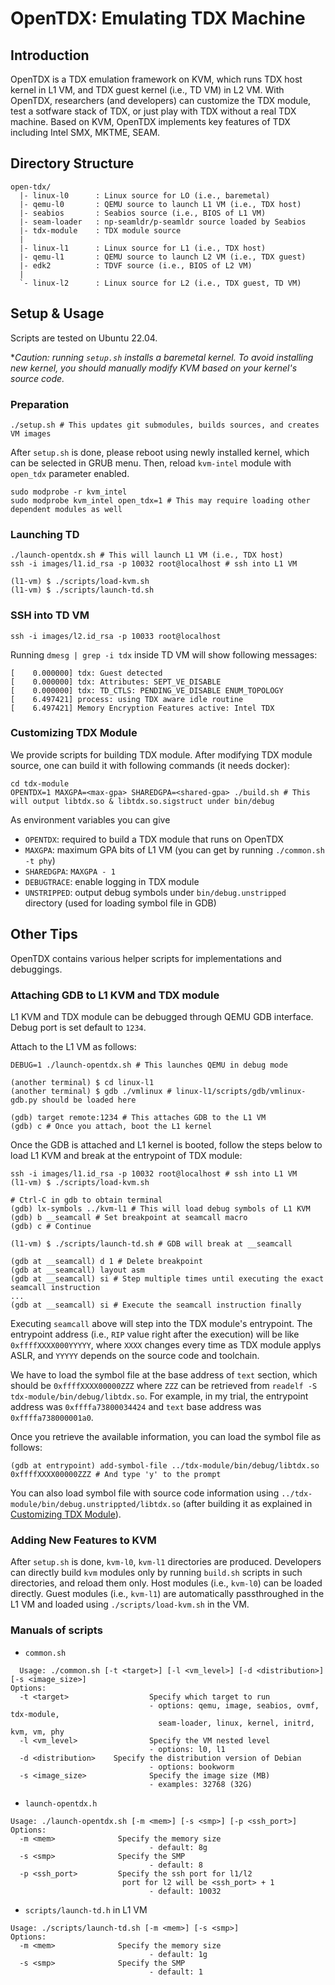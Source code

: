 # OpenTDX: Emulating TDX Machine

## Introduction

OpenTDX is a TDX emulation framework on KVM, which runs TDX host kernel in L1 VM, and TDX guest kernel (i.e., TD VM) in L2 VM.
With OpenTDX, researchers (and developers) can customize the TDX module, test a sotfware stack of TDX, or just play with TDX without a real TDX machine.
Based on KVM, OpenTDX implements key features of TDX including Intel SMX, MKTME, SEAM.

## Directory Structure

```
open-tdx/
  |- linux-l0      : Linux source for LO (i.e., baremetal)
  |- qemu-l0       : QEMU source to launch L1 VM (i.e., TDX host)
  |- seabios       : Seabios source (i.e., BIOS of L1 VM)
  |- seam-loader   : np-seamldr/p-seamldr source loaded by Seabios
  |- tdx-module    : TDX module source
  |
  |- linux-l1      : Linux source for L1 (i.e., TDX host)
  |- qemu-l1       : QEMU source to launch L2 VM (i.e., TDX guest)
  |- edk2          : TDVF source (i.e., BIOS of L2 VM)
  |
  `- linux-l2      : Linux source for L2 (i.e., TDX guest, TD VM)
```

## Setup & Usage
Scripts are tested on Ubuntu 22.04.

**Caution: running `setup.sh` installs a baremetal kernel. To avoid installing new kernel, you should manually modify KVM based on your kernel's source code.*

### Preparation
```
./setup.sh # This updates git submodules, builds sources, and creates VM images
```
After `setup.sh` is done, please reboot using newly installed kernel, which can be selected in GRUB menu.
Then, reload `kvm-intel` module with `open_tdx` parameter enabled.
```
sudo modprobe -r kvm_intel
sudo modprobe kvm_intel open_tdx=1 # This may require loading other dependent modules as well
```

### Launching TD
```
./launch-opentdx.sh # This will launch L1 VM (i.e., TDX host)
ssh -i images/l1.id_rsa -p 10032 root@localhost # ssh into L1 VM

(l1-vm) $ ./scripts/load-kvm.sh
(l1-vm) $ ./scripts/launch-td.sh
```

### SSH into TD VM
```
ssh -i images/l2.id_rsa -p 10033 root@localhost
```

Running `dmesg | grep -i tdx` inside TD VM will show following messages:
```
[    0.000000] tdx: Guest detected
[    0.000000] tdx: Attributes: SEPT_VE_DISABLE
[    0.000000] tdx: TD_CTLS: PENDING_VE_DISABLE ENUM_TOPOLOGY
[    6.497421] process: using TDX aware idle routine
[    6.497421] Memory Encryption Features active: Intel TDX
```

### Customizing TDX Module
We provide scripts for building TDX module. After modifying TDX module source, one can build it with following commands (it needs docker):
```
cd tdx-module
OPENTDX=1 MAXGPA=<max-gpa> SHAREDGPA=<shared-gpa> ./build.sh # This will output libtdx.so & libtdx.so.sigstruct under bin/debug
```
As environment variables you can give
- `OPENTDX`: required to build a TDX module that runs on OpenTDX
- `MAXGPA`: maximum GPA bits of L1 VM (you can get by running `./common.sh -t phy`)
- `SHAREDGPA`: `MAXGPA - 1`
- `DEBUGTRACE`: enable logging in TDX module
- `UNSTRIPPED`: output debug symbols under `bin/debug.unstripped` directory (used for loading symbol file in GDB)

## Other Tips
OpenTDX contains various helper scripts for implementations and debuggings.

### Attaching GDB to L1 KVM and TDX module

L1 KVM and TDX module can be debugged through QEMU GDB interface. Debug port is set default to `1234`.

Attach to the L1 VM as follows:
```
DEBUG=1 ./launch-opentdx.sh # This launches QEMU in debug mode

(another terminal) $ cd linux-l1
(another terminal) $ gdb ./vmlinux # linux-l1/scripts/gdb/vmlinux-gdb.py should be loaded here

(gdb) target remote:1234 # This attaches GDB to the L1 VM
(gdb) c # Once you attach, boot the L1 kernel
```

Once the GDB is attached and L1 kernel is booted, follow the steps below to load L1 KVM and break at the entrypoint of TDX module:
```
ssh -i images/l1.id_rsa -p 10032 root@localhost # ssh into L1 VM
(l1-vm) $ ./scripts/load-kvm.sh

# Ctrl-C in gdb to obtain terminal
(gdb) lx-symbols ../kvm-l1 # This will load debug symbols of L1 KVM
(gdb) b __seamcall # Set breakpoint at seamcall macro
(gdb) c # Continue

(l1-vm) $ ./scripts/launch-td.sh # GDB will break at __seamcall

(gdb at __seamcall) d 1 # Delete breakpoint
(gdb at __seamcall) layout asm
(gdb at __seamcall) si # Step multiple times until executing the exact seamcall instruction
...
(gdb at __seamcall) si # Execute the seamcall instruction finally
```

Executing `seamcall` above will step into the TDX module's entrypoint. The entrypoint address (i.e., `RIP` value right after the execution) will be like `0xffffXXXX000YYYYY`, where `XXXX` changes every time as TDX module applys ASLR, and `YYYYY` depends on the source code and toolchain.

We have to load the symbol file at the base address of `text` section, which should be `0xffffXXXX00000ZZZ` where `ZZZ` can be retrieved from `readelf -S tdx-module/bin/debug/libtdx.so`. For example, in my trial, the entrypoint address was `0xffffa73800034424` and `text` base address was `0xffffa738000001a0`.

Once you retrieve the available information, you can load the symbol file as follows:
```
(gdb at entrypoint) add-symbol-file ../tdx-module/bin/debug/libtdx.so 0xffffXXXX00000ZZZ # And type 'y' to the prompt
```

You can also load symbol file with source code information using `../tdx-module/bin/debug.unstrippted/libtdx.so` (after building it as explained in [Customizing TDX Module](#customizing-tdx-module)).


### Adding New Features to KVM
After `setup.sh` is done, `kvm-l0`, `kvm-l1` directories are produced. Developers can directly build `kvm` modules only by running `build.sh` scripts in such directories, and reload them only.
Host modules (i.e., `kvm-l0`) can be loaded directly.
Guest modules (i.e., `kvm-l1`) are automatically passthroughed in the L1 VM and loaded using `./scripts/load-kvm.sh` in the VM.

### Manuals of scripts
- `common.sh`
```
  Usage: ./common.sh [-t <target>] [-l <vm_level>] [-d <distribution>] [-s <image_size>]
Options:
  -t <target>                  Specify which target to run
                               - options: qemu, image, seabios, ovmf, tdx-module,
                                 seam-loader, linux, kernel, initrd, kvm, vm, phy
  -l <vm_level>                Specify the VM nested level
                               - options: l0, l1
  -d <distribution>    Specify the distribution version of Debian
                               - options: bookworm
  -s <image_size>              Specify the image size (MB)
                               - examples: 32768 (32G)
```
- `launch-opentdx.h`
```
Usage: ./launch-opentdx.sh [-m <mem>] [-s <smp>] [-p <ssh_port>]
Options:
  -m <mem>              Specify the memory size
                               - default: 8g
  -s <smp>              Specify the SMP
                               - default: 8
  -p <ssh_port>         Specify the ssh port for l1/l2
                         port for l2 will be <ssh_port> + 1
                               - default: 10032
```
- `scripts/launch-td.h` in L1 VM
```
Usage: ./scripts/launch-td.sh [-m <mem>] [-s <smp>]
Options:
  -m <mem>              Specify the memory size
                               - default: 1g
  -s <smp>              Specify the SMP
                               - default: 1
```


